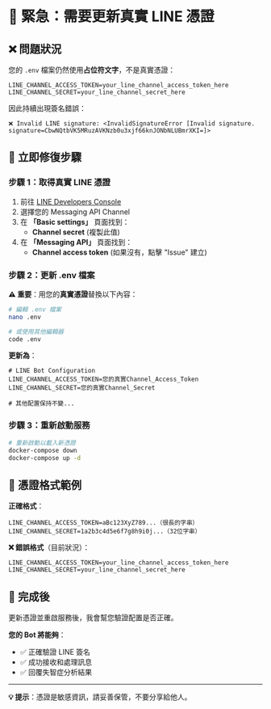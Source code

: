 # 🚨 緊急：需要更新真實 LINE 憑證

## ❌ **問題狀況**

您的 `.env` 檔案仍然使用**占位符文字**，不是真實憑證：

```
LINE_CHANNEL_ACCESS_TOKEN=your_line_channel_access_token_here
LINE_CHANNEL_SECRET=your_line_channel_secret_here
```

因此持續出現簽名錯誤：
```
❌ Invalid LINE signature: <InvalidSignatureError [Invalid signature. signature=CbwNQtbVK5MRuzAVKNzb0u3xjf66knJONbNLUBmrXKI=]>
```

## 🔧 **立即修復步驟**

### **步驟 1：取得真實 LINE 憑證**

1. 前往 [LINE Developers Console](https://developers.line.biz/console/)
2. 選擇您的 Messaging API Channel
3. 在 **「Basic settings」** 頁面找到：
   - **Channel secret** (複製此值)
4. 在 **「Messaging API」** 頁面找到：
   - **Channel access token** (如果沒有，點擊 "Issue" 建立)

### **步驟 2：更新 .env 檔案**

**⚠️ 重要**：用您的**真實憑證**替換以下內容：

```bash
# 編輯 .env 檔案
nano .env

# 或使用其他編輯器
code .env
```

**更新為**：
```env
# LINE Bot Configuration
LINE_CHANNEL_ACCESS_TOKEN=您的真實Channel_Access_Token
LINE_CHANNEL_SECRET=您的真實Channel_Secret

# 其他配置保持不變...
```

### **步驟 3：重新啟動服務**

```bash
# 重新啟動以載入新憑證
docker-compose down
docker-compose up -d
```

## 📝 **憑證格式範例**

**正確格式**：
```env
LINE_CHANNEL_ACCESS_TOKEN=aBc123XyZ789...（很長的字串）
LINE_CHANNEL_SECRET=1a2b3c4d5e6f7g8h9i0j...（32位字串）
```

**❌ 錯誤格式**（目前狀況）：
```env
LINE_CHANNEL_ACCESS_TOKEN=your_line_channel_access_token_here
LINE_CHANNEL_SECRET=your_line_channel_secret_here
```

## 🎯 **完成後**

更新憑證並重啟服務後，我會幫您驗證配置是否正確。

**您的 Bot 將能夠**：
- ✅ 正確驗證 LINE 簽名
- ✅ 成功接收和處理訊息
- ✅ 回覆失智症分析結果

---

**💡 提示**：憑證是敏感資訊，請妥善保管，不要分享給他人。
